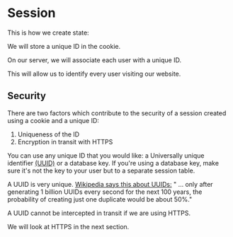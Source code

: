 # Session

This is how we create state:

We will store a unique ID in the cookie.

On our server, we will associate each user with a unique ID.

This will allow us to identify every user visiting our website.

## Security

There are two factors which contribute to the security of a session created using a cookie and a unique ID:

1. Uniqueness of the ID
1. Encryption in transit with HTTPS

You can use any unique ID that you would like: a  Universally unique identifier [(UUID)](https://en.wikipedia.org/wiki/Universally_unique_identifier) or a database key. If you're using a database key, make sure it's not the key to your user but to a separate session table.

A UUID is very unique. [Wikipedia says this about UUIDs:](https://en.wikipedia.org/wiki/Universally_unique_identifier) " ... only after generating 1 billion UUIDs every second for the next 100 years, the probability of creating just one duplicate would be about 50%."

A UUID cannot be intercepted in transit if we are using HTTPS.

We will look at HTTPS in the next section.
